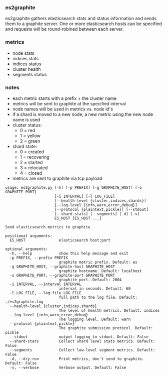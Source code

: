 ### es2graphite

es2graphite gathers elasticsearch stats and status information 
and sends them to a graphite server.  One or more elasticsearch
hosts can be specified and requests will be round-robined between
each server.  

### metrics

* node stats
* indices stats
* indices status
* cluster health
* segments status

### notes

* each metric starts with a prefix + the cluster name
* metrics will be sent to graphite at the specified interval
* node names will be used in metrics vs. node id's
* if a shard is moved to a new node, a new metric using the new node name is used
* cluster status: 
    * 0 = red
    * 1 = yellow
    * 2 = green
* shard state: 
    * 0 = created
    * 1 = recovering
    * 2 = started
    * 3 = relocated
    * 4 = closed
* metrics are sent to graphite via tcp payload

```
usage: es2graphite.py [-h] [-p PREFIX] [-g GRAPHITE_HOST] [-o GRAPHITE_PORT]
                      [-i INTERVAL] [-l LOG_FILE]
                      [--health-level {cluster,indices,shards}]
                      [--log-level {info,warn,error,debug}]
                      [--protocol {plaintext,pickle}] [--stdout]
                      [--shard-stats] [--segments] [-d] [-v]
                      ES_HOST [ES_HOST ...]

Send elasticsearch metrics to graphite

positional arguments:
  ES_HOST               elasticsearch host:port

optional arguments:
  -h, --help            show this help message and exit
  -p PREFIX, --prefix PREFIX
                        graphite metric prefix. Default: es
  -g GRAPHITE_HOST, --graphite-host GRAPHITE_HOST
                        graphite hostname. Default: localhost
  -o GRAPHITE_PORT, --graphite-port GRAPHITE_PORT
                        graphite port. Default: 2004
  -i INTERVAL, --interval INTERVAL
                        interval in seconds. Default: 60
  -l LOG_FILE, --log-file LOG_FILE
                        full path to the log file. Default: ./es2graphite.log
  --health-level {cluster,indices,shards}
                        The level of health metrics. Default: indices
  --log-level {info,warn,error,debug}
                        The logging level. Default: warn
  --protocol {plaintext,pickle}
                        The graphite submission protocol. Default: pickle
  --stdout              output logging to stdout. Default: False
  --shard-stats         Collect shard level stats metrics. Default: False
  --segments            Collect low-level segment metrics. Default: False
  -d, --dry-run         Print metrics, don't send to graphite. Default: False
  -v, --verbose         Verbose output. Default: False
```
